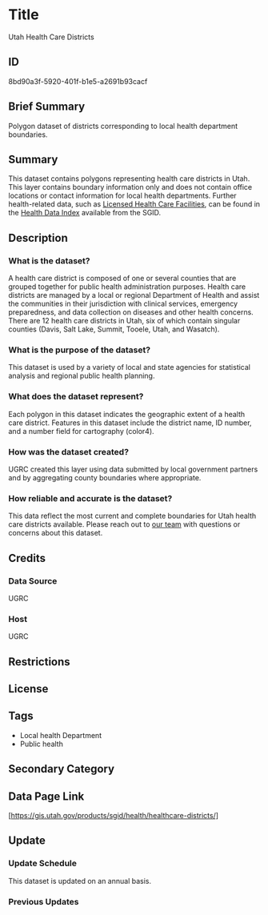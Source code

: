 # Title

Utah Health Care Districts

## ID

8bd90a3f-5920-401f-b1e5-a2691b93cacf

## Brief Summary

Polygon dataset of districts corresponding to local health department boundaries.

## Summary

This dataset contains polygons representing health care districts in Utah. This layer contains boundary information only and does not contain office locations or contact information for local health departments. Further health-related data, such as [Licensed Health Care Facilities](https://gis.utah.gov/products/sgid/health/licensed-health-care-facilities/), can be found in the [Health Data Index](https://gis.utah.gov/products/sgid/health/) available from the SGID.

## Description

### What is the dataset?

A health care district is composed of one or several counties that are grouped together for public health administration purposes. Health care districts are managed by a local or regional Department of Health and assist the communities in their jurisdiction with clinical services, emergency preparedness, and data collection on diseases and other health concerns. There are 12 health care districts in Utah, six of which contain singular counties (Davis, Salt Lake, Summit, Tooele, Utah, and Wasatch).

### What is the purpose of the dataset?

This dataset is used by a variety of local and state agencies for statistical analysis and regional public health planning.

### What does the dataset represent?

Each polygon in this dataset indicates the geographic extent of a health care district. Features in this dataset include the district name, ID number, and a number field for cartography (color4).

### How was the dataset created?

UGRC created this layer using data submitted by local government partners and by aggregating county boundaries where appropriate.

### How reliable and accurate is the dataset?

This data reflect the most current and complete boundaries for Utah health care districts available. Please reach out to [our team](https://gis.utah.gov/contact/) with questions or concerns about this dataset.

## Credits

### Data Source

UGRC

### Host

UGRC

## Restrictions

## License

## Tags

- Local health Department
- Public health

## Secondary Category

## Data Page Link

[https://gis.utah.gov/products/sgid/health/healthcare-districts/]

## Update

### Update Schedule

This dataset is updated on an annual basis.

### Previous Updates

